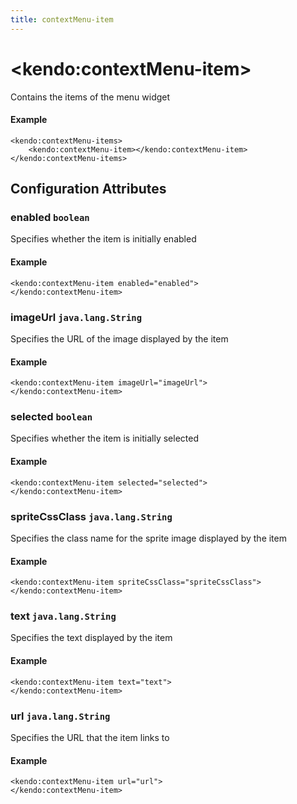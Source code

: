 ```yaml
---
title: contextMenu-item
---
```


# \<kendo:contextMenu-item\>

Contains the items of the menu widget

#### Example
    <kendo:contextMenu-items>
        <kendo:contextMenu-item></kendo:contextMenu-item>
    </kendo:contextMenu-items>

## Configuration Attributes

### enabled `boolean`

Specifies whether the item is initially enabled

#### Example
    <kendo:contextMenu-item enabled="enabled">
    </kendo:contextMenu-item>

### imageUrl `java.lang.String`

Specifies the URL of the image displayed by the item

#### Example
    <kendo:contextMenu-item imageUrl="imageUrl">
    </kendo:contextMenu-item>

### selected `boolean`

Specifies whether the item is initially selected

#### Example
    <kendo:contextMenu-item selected="selected">
    </kendo:contextMenu-item>

### spriteCssClass `java.lang.String`

Specifies the class name for the sprite image displayed by the item

#### Example
    <kendo:contextMenu-item spriteCssClass="spriteCssClass">
    </kendo:contextMenu-item>

### text `java.lang.String`

Specifies the text displayed by the item

#### Example
    <kendo:contextMenu-item text="text">
    </kendo:contextMenu-item>

### url `java.lang.String`

Specifies the URL that the item links to

#### Example
    <kendo:contextMenu-item url="url">
    </kendo:contextMenu-item>

